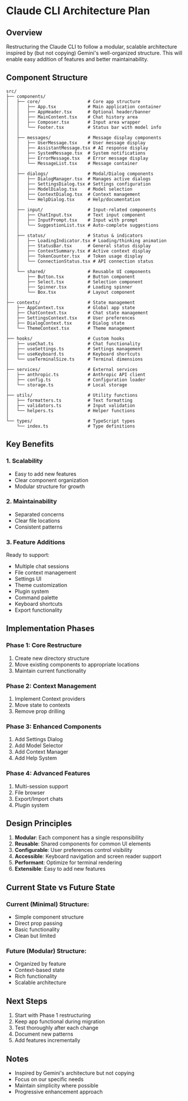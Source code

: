 # Claude CLI Architecture Plan

## Overview
Restructuring the Claude CLI to follow a modular, scalable architecture inspired by (but not copying) Gemini's well-organized structure. This will enable easy addition of features and better maintainability.

## Component Structure

```
src/
├── components/
│   ├── core/                  # Core app structure
│   │   ├── App.tsx            # Main application container
│   │   ├── AppHeader.tsx      # Optional header/banner
│   │   ├── MainContent.tsx    # Chat history area
│   │   ├── Composer.tsx       # Input area wrapper
│   │   └── Footer.tsx         # Status bar with model info
│   │
│   ├── messages/              # Message display components
│   │   ├── UserMessage.tsx    # User message display
│   │   ├── AssistantMessage.tsx # AI response display
│   │   ├── SystemMessage.tsx  # System notifications
│   │   ├── ErrorMessage.tsx   # Error message display
│   │   └── MessageList.tsx    # Message container
│   │
│   ├── dialogs/               # Modal/Dialog components
│   │   ├── DialogManager.tsx  # Manages active dialogs
│   │   ├── SettingsDialog.tsx # Settings configuration
│   │   ├── ModelDialog.tsx    # Model selection
│   │   ├── ContextDialog.tsx  # Context management
│   │   └── HelpDialog.tsx     # Help/documentation
│   │
│   ├── input/                 # Input-related components
│   │   ├── ChatInput.tsx      # Text input component
│   │   ├── InputPrompt.tsx    # Input with prompt
│   │   └── SuggestionList.tsx # Auto-complete suggestions
│   │
│   ├── status/                # Status & indicators
│   │   ├── LoadingIndicator.tsx # Loading/thinking animation
│   │   ├── StatusBar.tsx      # General status display
│   │   ├── ContextSummary.tsx # Active context display
│   │   ├── TokenCounter.tsx   # Token usage display
│   │   └── ConnectionStatus.tsx # API connection status
│   │
│   └── shared/                # Reusable UI components
│       ├── Button.tsx         # Button component
│       ├── Select.tsx         # Selection component
│       ├── Spinner.tsx        # Loading spinner
│       └── Box.tsx            # Layout component
│
├── contexts/                  # State management
│   ├── AppContext.tsx         # Global app state
│   ├── ChatContext.tsx        # Chat state management
│   ├── SettingsContext.tsx    # User preferences
│   ├── DialogContext.tsx      # Dialog state
│   └── ThemeContext.tsx       # Theme management
│
├── hooks/                     # Custom hooks
│   ├── useChat.ts             # Chat functionality
│   ├── useSettings.ts         # Settings management
│   ├── useKeyboard.ts         # Keyboard shortcuts
│   └── useTerminalSize.ts     # Terminal dimensions
│
├── services/                  # External services
│   ├── anthropic.ts           # Anthropic API client
│   ├── config.ts              # Configuration loader
│   └── storage.ts             # Local storage
│
├── utils/                     # Utility functions
│   ├── formatters.ts          # Text formatting
│   ├── validators.ts          # Input validation
│   └── helpers.ts             # Helper functions
│
└── types/                     # TypeScript types
    └── index.ts               # Type definitions
```

## Key Benefits

### 1. Scalability
- Easy to add new features
- Clear component organization
- Modular structure for growth

### 2. Maintainability
- Separated concerns
- Clear file locations
- Consistent patterns

### 3. Feature Additions
Ready to support:
- Multiple chat sessions
- File context management
- Settings UI
- Theme customization
- Plugin system
- Command palette
- Keyboard shortcuts
- Export functionality

## Implementation Phases

### Phase 1: Core Restructure
1. Create new directory structure
2. Move existing components to appropriate locations
3. Maintain current functionality

### Phase 2: Context Management
1. Implement Context providers
2. Move state to contexts
3. Remove prop drilling

### Phase 3: Enhanced Components
1. Add Settings Dialog
2. Add Model Selector
3. Add Context Manager
4. Add Help System

### Phase 4: Advanced Features
1. Multi-session support
2. File browser
3. Export/Import chats
4. Plugin system

## Design Principles

1. **Modular**: Each component has a single responsibility
2. **Reusable**: Shared components for common UI elements
3. **Configurable**: User preferences control visibility
4. **Accessible**: Keyboard navigation and screen reader support
5. **Performant**: Optimize for terminal rendering
6. **Extensible**: Easy to add new features

## Current State vs Future State

### Current (Minimal) Structure:
- Simple component structure
- Direct prop passing
- Basic functionality
- Clean but limited

### Future (Modular) Structure:
- Organized by feature
- Context-based state
- Rich functionality
- Scalable architecture

## Next Steps

1. Start with Phase 1 restructuring
2. Keep app functional during migration
3. Test thoroughly after each change
4. Document new patterns
5. Add features incrementally

## Notes

- Inspired by Gemini's architecture but not copying
- Focus on our specific needs
- Maintain simplicity where possible
- Progressive enhancement approach